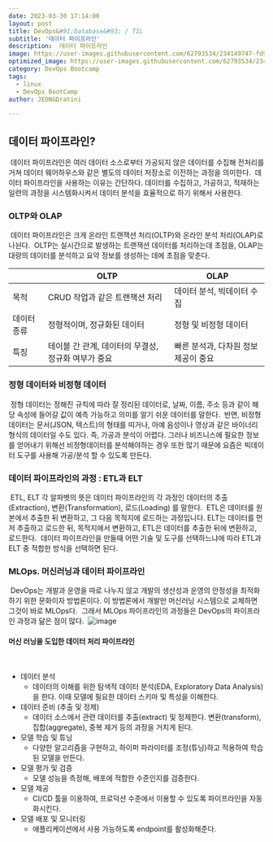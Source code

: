 ```yaml
---
date: 2023-03-30 17:14:00
layout: post
title: DevOps&#91;Database&#93; / TIL
subtitle: '데이터 파이프라인'
description:  데이터 파이프라인
image: https://user-images.githubusercontent.com/62793534/234149747-fd9c41f6-fa6f-44cc-be0e-1c219031dd33.jpg
optimized_image: https://user-images.githubusercontent.com/62793534/234149747-fd9c41f6-fa6f-44cc-be0e-1c219031dd33.jpg
category: DevOps Bootcamp
tags:
  - linux
  - DevOps BootCamp
author: JEONGDratini

---
```


## 데이터 파이프라인?
​
 데이터 파이프라인은 여러 데이터 소스로부터 가공되지 않은 데이터를 수집해 전처리를 거쳐 데이터 웨어하우스와 같은 별도의 데이터 저장소로 이전하는 과정을 의미한다.
​
 데이터 파이프라인을 사용하는 이유는 간단하다. 데이터를 수집하고, 가공하고, 적재하는 일련의 과정을 시스템화시켜서 데이터 분석을 효율적으로 하기 위해서 사용한다.
​
### OLTP와 OLAP
​
 데이터 파이프라인은 크게 온라인 트랜잭션 처리(OLTP)와 온라인 분석 처리(OLAP)로 나뉜다.
​
 OLTP는 실시간으로 발생하는 트랜잭션 데이터를 처리하는데 초점을, OLAP는 대량의 데이터를 분석하고 요약 정보를 생성하는 데에 초점을 맞춘다. 


|   | OLTP | OLAP |
| --- | --- | --- |
| 목적 | CRUD 작업과 같은 트랜잭션 처리 | 데이터 분석, 빅데이터 수집 |
| 데이터 종류 | 정형적이며, 정규화된 데이터 | 정형 및 비정형 데이터 |
| 특징 | 테이블 간 관계, 데이터의 무결성, 정규화 여부가 중요 | 빠른 분석과, 다차원 정보 제공이 중요 | 


### 정형 데이터와 비정형 데이터
​
 정형 데이터는 정해진 규칙에 따라 잘 정리된 데이터로, 날짜, 이름, 주소 등과 같이 해당 속성에 들어갈 값이 예측 가능하고 의미를 알기 쉬운 데이터를 말한다.
​
 반면, 비정형 데이터는 문서(JSON, 텍스트)의 형태를 띠거나, 아예 음성이나 영상과 같은 바이너리 형식의 데이터일 수도 있다. 즉, 가공과 분석이 어렵다. 그러나 비즈니스에 필요한 정보를 얻어내기 위해선 비정형데이터를 분석해야하는 경우 또한 많기 때문에 요즘은 빅데이터 도구를 사용해 가공/분석 할 수 있도록 만든다.
​
### 데이터 파이프라인의 과정 : ETL과 ELT
​
 ETL, ELT 각 알파벳의 뜻은 데이터 파이프라인의 각 과정인 데이터의 추출(Extraction), 변환(Transformation), 로드(Loading) 를 말한다.
​
 ETL은 데이터를 원본에서 추출한 뒤 변환하고, 그 다음 목적지에 로드하는 과정입니다. ELT는 데이터를 먼저 추출하고 로드한 뒤, 목적지에서 변환하고, ETL은 데이터를 추출한 뒤에 변환하고, 로드한다.
​
데이터 파이프라인을 만들때 어떤 기술 및 도구를 선택하느냐에 따라 ETL과 ELT 중 적합한 방식을 선택하면 된다.
​
### MLOps. 머신러닝과 데이터 파이프라인
​
 DevOps는 개발과 운영을 따로 나누지 않고 개발의 생산성과 운영의 안정성을 최적화하기 위한 문화이자 방법론이다. 이 방법론에서 개발만 머신러닝 시스템으로 교체하면 그것이 바로 MLOps다.
​
 그래서 MLOps 파이프라인의 과정들은 DevOps의 파이프라인 과정과 닮은 점이 많다.
​
![image](https://user-images.githubusercontent.com/62793534/234155644-ffcb1f4c-1e6c-4c07-8f20-5adc520ad0f1.png)
​
#### 머신 러닝을 도입한 데이터 처리 파이프라인
​
-   데이터 분석
    -   데이터의 이해를 위한 탐색적 데이터 분석(EDA, Exploratory Data Analysis)을 한다. 이때 모델에 필요한 데이터 스키마 및 특성을 이해한다.
-   데이터 준비 (추출 및 정제)
    -   데이터 소스에서 관련 데이터를 추출(extract) 및 정제한다. 변환(transform), 집합(aggregate), 중복 제거 등의 과정을 거치게 된다.
​
-   모델 학습 및 튜닝
    -   다양한 알고리즘을 구현하고, 하이퍼 파라미터를 조정(튜닝)하고 적용하여 학습된 모델을 만든다.
-   모델 평가 및 검증
    -    모델 성능을 측정해, 배포에 적합한 수준인지를 검증한다.
-   모델 제공
    -   CI/CD 툴을 이용하여, 프로덕션 수준에서 이용할 수 있도록 파이프라인을 자동화시킨다.
-   모델 배포 및 모니터링
    -   애플리케이션에서 사용 가능하도록 endpoint를 활성화해준다.
